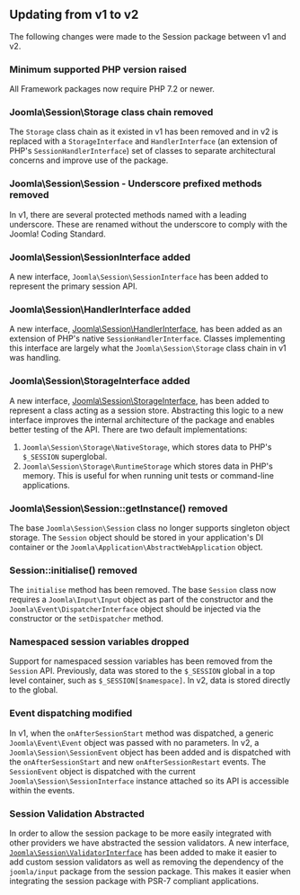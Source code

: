 ## Updating from v1 to v2

The following changes were made to the Session package between v1 and v2.

### Minimum supported PHP version raised

All Framework packages now require PHP 7.2 or newer.

### Joomla\Session\Storage class chain removed

The `Storage` class chain as it existed in v1 has been removed and in v2 is replaced with a `StorageInterface` and `HandlerInterface` (an extension of PHP's `SessionHandlerInterface`) set of classes to separate architectural concerns and improve use of the package.

### Joomla\Session\Session - Underscore prefixed methods removed

In v1, there are several protected methods named with a leading underscore. These are renamed without the underscore to comply with the Joomla! Coding Standard.

### Joomla\Session\SessionInterface added

A new interface, `Joomla\Session\SessionInterface` has been added to represent the primary session API.

### Joomla\Session\HandlerInterface added

A new interface, [Joomla\Session\HandlerInterface](classes/HandlerInterface.md), has been added as an extension of PHP's native `SessionHandlerInterface`. Classes implementing this interface are largely what the `Joomla\Session\Storage` class chain in v1 was handling.

### Joomla\Session\StorageInterface added

A new interface, [Joomla\Session\StorageInterface](classes/StorageInterface.md), has been added to represent a class acting as a session store. Abstracting this logic to a new interface improves the internal architecture of the package and enables better testing of the API. There are two default implementations:

1) `Joomla\Session\Storage\NativeStorage`, which stores data to PHP's `$_SESSION` superglobal.
2) `Joomla\Session\Storage\RuntimeStorage` which stores data in PHP's memory. This is useful for when running unit tests or command-line applications.

### Joomla\Session\Session::getInstance() removed

The base `Joomla\Session\Session` class no longer supports singleton object storage. The `Session` object should be stored in your application's DI container or the `Joomla\Application\AbstractWebApplication` object.

### Session::initialise() removed

The `initialise` method has been removed. The base `Session` class now requires a `Joomla\Input\Input` object as part of the constructor and the `Joomla\Event\DispatcherInterface` object should be injected via the constructor or the `setDispatcher` method.

### Namespaced session variables dropped

Support for namespaced session variables has been removed from the `Session` API. Previously, data was stored to the `$_SESSION` global in a top level container, such as `$_SESSION[$namespace]`. In v2, data is stored directly to the global.

### Event dispatching modified

In v1, when the `onAfterSessionStart` method was dispatched, a generic `Joomla\Event\Event` object was passed with no parameters. In v2, a `Joomla\Session\SessionEvent` object has been added and is dispatched with the `onAfterSessionStart` and new `onAfterSessionRestart` events. The `SessionEvent` object is dispatched with the current `Joomla\Session\SessionInterface` instance attached so its API is accessible within the events.

### Session Validation Abstracted

In order to allow the session package to be more easily integrated with other providers we have abstracted the session validators. A new interface, [`Joomla\Session\ValidatorInterface`](classes/ValidatorInterface.md) has been added to make it easier to add custom session validators as well as removing the dependency of the `joomla/input` package from the session package. This makes it easier when integrating the session package with PSR-7 compliant applications.
